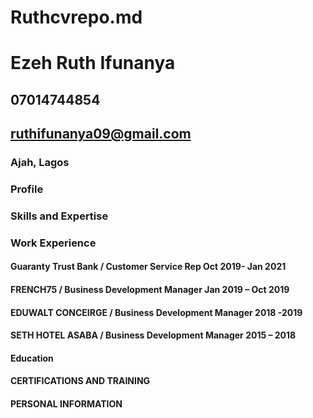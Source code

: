 # Ruthcvrepo.md

# Ezeh Ruth Ifunanya 
## 07014744854
## ruthifunanya09@gmail.com
### Ajah, Lagos

### Profile
<!--An experienced, dedicated and strategic minded professional with over 5 years of progressive experience in Personnel and Operations Management; Business, Service and Project Management; Data Analysis. She is adept at Identifying business opportunities, leverages software and services to transform data into actionable insights that inform an organization’s strategic and tactical business decisions. 
-->
 
### Skills and Expertise 
<!--
* Project management
* Strategic planning
* Business development
* Software and hardware troubleshooting
* Database management
* Customer relationship management
* Microsoft office tools
* Analytic and critical thinking
* Emotional intelligence
* Public speaking and presentation
* Time management
* Interpersonal and Communication Skills
* Programming (python) 
-->

### Work Experience
#### Guaranty Trust Bank / Customer Service Rep               Oct 2019- Jan 2021
<!--_Key Responsibilities and Achievements_ 
* Manage high amount of incoming calls.
* Identify and assess customers’ needs, complaints, provide appropriate solutions and alternatives within the time limits; follow up to ensure resolution.
* Transaction settlement and dispute management.
* E-channels support and agent banking management.
* Keep records of customer interactions, follow communication procedures, guidelines and policies.
-->

#### FRENCH75 / Business Development Manager                Jan 2019 – Oct 2019 
<!--_Key Responsibilities and Achievements_ 
* Develop business and marketing plans in coordination with Managing Director to achieve revenue goals.
* Analyze the current and past budgets, expenses, sales, revenues and product deficiencies in order to provide recommendations for business growth and problem resolution.
* Research the market for identifying new business opportunities.
* Develop business proposals for new and existing customers.
* Develop creative strategies to retain the clients including interviewing them to take their feedback and incorporate it into the growth plan.
* Develop strong customer relationships for customer retention while generating lead for prospective clients. 
-->

#### EDUWALT CONCEIRGE / Business Development Manager               2018 -2019
<!--_Key Responsibilities and Achievements_ 
* Build market position by locating, developing, defining, negotiating, and closing business relationships.
* Drive sustainable financial growth through boosting sales, promoting the company's products and services, while ensuring customer retention.
* Develop a growth strategy focused both on financial gain and customer satisfaction.
* Collaborate with sales teams to ensure that requirements are met and the task are being carried out as effectively and efficiently.
* Maintain strong working relationships with all clients and colleagues. 
-->

#### SETH HOTEL ASABA / Business Development Manager                2015 – 2018 
<!--_Key Responsibilities and Achievements_ 
* Establishing pricing strategies, recommending selling prices, monitoring costs, competition, supply and demand.
* Identifying client needs and defining market.
* Maximizing the hotels revenues, increasing occupancy and make profitable use of accommodation, meeting and leisure facilities.
* Coordinates marketing and promotional activities to meet guests’ needs, working closely with other hotel staff to ensure guests are satisfied with the facilities and their time.
-->

#### Education
<!--Master of Science;                                                              2017-2019
Science Education (merit)
National Open Uni. Of Nigeria

Post Graduate Diploma;                                                               2015-2016
Industrial Chemistry (merit)
Nnamdi Azikwe Uni.

Bachelor of Science;                                                               2008-2012
Chemistry (2.1)
University of Nigeria

National Examinati0n Council;                                          2001-2007
St Monicas’ College 
-->

#### CERTIFICATIONS AND TRAINING
<!--
Google Cloud Engineering                                                   2020
CompTIA A+                                                                 2020
IT Infrastructure Learning                                                 2020
Diploma in Project Management                                              2020
Leadership Skills in Business                                              2020
National Youth Service Corps                                               2015
Institute of Safety Professionals                                          2014
ICT Solutions (AFRIHUB)                                                    2012 
-->

#### PERSONAL INFORMATION
<!--Age: 29 STATUS: Single
Sex: Female 
Referee(s): Available on request
-->




